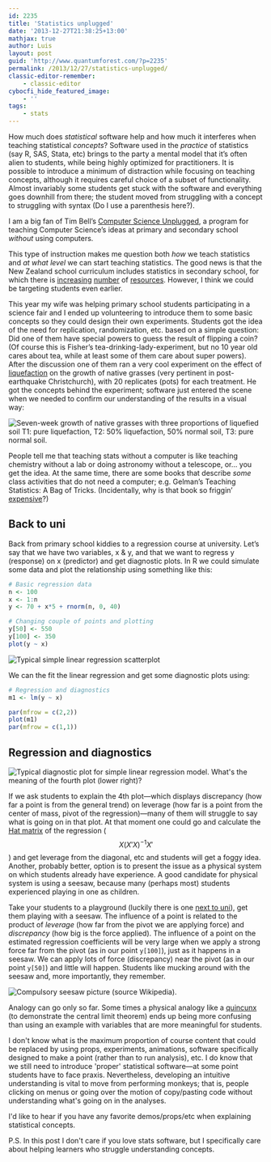 ```yaml
---
id: 2235
title: 'Statistics unplugged'
date: '2013-12-27T21:38:25+13:00'
mathjax: true
author: Luis
layout: post
guid: 'http://www.quantumforest.com/?p=2235'
permalink: /2013/12/27/statistics-unplugged/
classic-editor-remember:
    - classic-editor
cybocfi_hide_featured_image:
    - ''
tags:
    - stats
---
```


How much does *statistical* software help and how much it interferes when teaching statistical *concepts*? Software used in the *practice* of statistics (say R, SAS, Stata, etc) brings to the party a mental model that it’s often alien to students, while being highly optimized for practitioners. It is possible to introduce a minimum of distraction while focusing on teaching concepts, although it requires careful choice of a subset of functionality. Almost invariably some students get stuck with the software and everything goes downhill from there; the student moved from struggling with a concept to struggling with syntax (Do I use a parenthesis here?).

I am a big fan of Tim Bell’s [Computer Science Unplugged](http://csunplugged.org/), a program for teaching Computer Science’s ideas at primary and secondary school *without* using computers.

This type of instruction makes me question both *how* we teach statistics and *at what level* we can start teaching statistics. The good news is that the New Zealand school curriculum includes statistics in secondary school, for which there is [increasing](http://www.stats.govt.nz/tools_and_services/schools_corner.aspx) [number](https://www.stat.auckland.ac.nz/~wild/iNZight/) of [resources](http://new.censusatschool.org.nz/resources/). However, I think we could be targeting students even earlier.

This year my wife was helping primary school students participating in a science fair and I ended up volunteering to introduce them to some basic concepts so they could design their own experiments. Students got the idea of the need for replication, randomization, etc. based on a simple question: Did one of them have special powers to guess the result of flipping a coin? (Of course this is Fisher’s tea-drinking-lady-experiment, but no 10 year old cares about tea, while at least some of them care about super powers). After the discussion one of them ran a very cool experiment on the effect of [liquefaction](https://www.google.com/search?q=liquefaction&safe=active&espv=210&es_sm=119&source=lnms&tbm=isch&sa=X&ei=YDu9UovKG4n0lAWFnYG4Aw&ved=0CAkQ_AUoAQ&biw=1174&bih=779) on the growth of native grasses (very pertinent in post-earthquake Christchurch), with 20 replicates (pots) for each treatment. He got the concepts behind the experiment; software just entered the scene when we needed to confirm our understanding of the results in a visual way:

![Seven-week growth of native grasses with three proportions of liquefied soil T1: pure liquefaction, T2: 50% liquefaction, 50% normal soil, T3: pure normal soil.](/assets/images/grasses.png)

People tell me that teaching stats without a computer is like teaching chemistry without a lab or doing astronomy without a telescope, or… you get the idea. At the same time, there are some books that describe *some* class activities that do not need a computer; e.g. Gelman’s Teaching Statistics: A Bag of Tricks. (Incidentally, why is that book so friggin’ [expensive](https://www.librarything.com/work/1401127)?)

## Back to uni

Back from primary school kiddies to a regression course at university. Let’s say that we have two variables, x &amp; y, and that we want to regress y (response) on x (predictor) and get diagnostic plots. In R we could simulate some data and plot the relationship using something like this:

```r
# Basic regression data
n <- 100
x <- 1:n
y <- 70 + x*5 + rnorm(n, 0, 40)

# Changing couple of points and plotting
y[50] <- 550
y[100] <- 350
plot(y ~ x)
```

![Typical simple linear regression scatterplot](/assets/images/teaching-plot1.png)

We can the fit the linear regression and get some diagnostic plots using:

```r
# Regression and diagnostics
m1 <- lm(y ~ x)

par(mfrow = c(2,2))
plot(m1)
par(mfrow = c(1,1))
```

## Regression and diagnostics

![Typical diagnostic plot for simple linear regression model. What's the meaning of the fourth plot (lower right)?](/assets/images/teaching-plot2.png)

If we ask students to explain the 4th plot—which displays discrepancy (how far a point is from the general trend) on leverage (how far is a point from the center of mass, pivot of the regression)—many of them will struggle to say what is going on in that plot. At that moment one could go and calculate the [Hat matrix](http://en.wikipedia.org/wiki/Hat_matrix) of the regression ($$X (X'X)^{-1} X'$$) and get leverage from the diagonal, etc and students will get a foggy idea. Another, probably better, option is to present the issue as a physical system on which students already have experience. A good candidate for physical system is using a seesaw, because many (perhaps most) students experienced playing in one as children.

Take your students to a playground (luckily there is one [next to uni](https://maps.google.co.nz/?ll=-43.525625,172.580374&spn=0.000991,0.001063&t=h&z=20)), get them playing with a seesaw. The influence of a point is related to the product of <em>leverage</em> (how far from the pivot we are applying force) and <em>discrepancy</em> (how big is the force applied). The influence of a point on the estimated regression coefficients will be very large when we apply a strong force far from the pivot (as in our point `y[100]`), just as it happens in a seesaw. We can apply lots of force (discrepancy) near the pivot (as in our point `y[50]`) and little will happen. Students like mucking around with the seesaw and, more importantly, they remember.

![Compulsory seesaw picture (source Wikipedia).](/assets/images/seesaw-1902.jpg)

Analogy can go only so far. Some times a physical analogy like a [quincunx](http://en.wikipedia.org/wiki/Bean_machine) (to demonstrate the central limit theorem) ends up being more confusing than using an example with variables that are more meaningful for students.

I don't know what is the maximum proportion of course content that could be replaced by using props, experiments, animations, software specifically designed to make a point (rather than to run analysis), etc. I do know that we still need to introduce 'proper' statistical software—at some point students have to face praxis. Nevertheless, developing an intuitive understanding is vital to move from performing monkeys; that is, people clicking on menus or going over the motion of copy/pasting code without understanding what's going on in the analyses.

I'd like to hear if you have any favorite demos/props/etc when explaining statistical concepts.

P.S. In this post I don't care if you love stats software, but I specifically care about helping learners who struggle understanding concepts.
